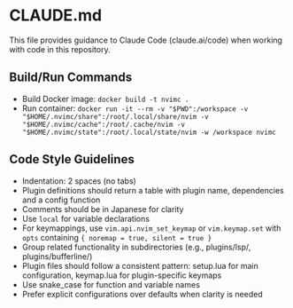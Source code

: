 # CLAUDE.md

This file provides guidance to Claude Code (claude.ai/code) when working with code in this repository.

## Build/Run Commands
- Build Docker image: `docker build -t nvimc .`
- Run container: `docker run -it --rm -v "$PWD":/workspace -v "$HOME/.nvimc/share":/root/.local/share/nvim -v "$HOME/.nvimc/cache":/root/.cache/nvim -v "$HOME/.nvimc/state":/root/.local/state/nvim -w /workspace nvimc`

## Code Style Guidelines
- Indentation: 2 spaces (no tabs)
- Plugin definitions should return a table with plugin name, dependencies and a config function
- Comments should be in Japanese for clarity
- Use `local` for variable declarations
- For keymappings, use `vim.api.nvim_set_keymap` or `vim.keymap.set` with `opts` containing `{ noremap = true, silent = true }`
- Group related functionality in subdirectories (e.g., plugins/lsp/, plugins/bufferline/)
- Plugin files should follow a consistent pattern: setup.lua for main configuration, keymap.lua for plugin-specific keymaps
- Use snake_case for function and variable names
- Prefer explicit configurations over defaults when clarity is needed